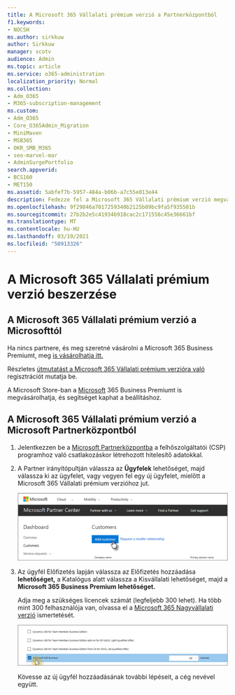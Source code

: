 ```yaml
---
title: A Microsoft 365 Vállalati prémium verzió a Partnerközpontból
f1.keywords:
- NOCSH
ms.author: sirkkuw
author: Sirkkuw
manager: scotv
audience: Admin
ms.topic: article
ms.service: o365-administration
localization_priority: Normal
ms.collection:
- Adm_O365
- M365-subscription-management
ms.custom:
- Adm_O365
- Core_O365Admin_Migration
- MiniMaven
- MSB365
- OKR_SMB_M365
- seo-marvel-mar
- AdminSurgePortfolio
search.appverid:
- BCS160
- MET150
ms.assetid: 5abfef7b-5957-484a-b06b-a7c55e013e44
description: Fedezze fel a Microsoft 365 Vállalati prémium verzió megvásárlására vonatkozó lehetőségeket és a Microsoft Partnerközpontból való vásárláshoz rendelkezésre álló részletes útmutatót.
ms.openlocfilehash: 9f29846a7017259340b2125b09bc9fa5f935501b
ms.sourcegitcommit: 27b2b2e5c41934b918cac2c171556c45e36661bf
ms.translationtype: MT
ms.contentlocale: hu-HU
ms.lasthandoff: 03/19/2021
ms.locfileid: "50913326"
---
```

# <a name="get-microsoft-365-business-premium"></a>A Microsoft 365 Vállalati prémium verzió beszerzése

## <a name="get-microsoft-365-business-premium-from-microsoft"></a>A Microsoft 365 Vállalati prémium verzió a Microsofttól

Ha nincs partnere, és meg szeretné vásárolni a Microsoft 365 Business Premiumt, meg [is vásárolhatja itt.](https://www.microsoft.com/en-US/microsoft-365/business)

Részletes [útmutatást a Microsoft 365 Vállalati prémium verzióra való](sign-up.md) regisztrációt mutatja be.

A Microsoft Store-ban a [Microsoft](https://www.microsoft.com/en-us/store/locations/find-a-store?icid=en_US_Store_UH_FAS) 365 Business Premiumt is megvásárolhatja, és segítséget kaphat a beállításhoz.
  
## <a name="get-microsoft-365-business-premium-from-microsoft-partner-center"></a>A Microsoft 365 Vállalati prémium verzió a Microsoft Partnerközpontból

1. Jelentkezzen be a [Microsoft Partnerközpontba](https://go.microsoft.com/fwlink/p/?linkid=849910) a felhőszolgáltatói (CSP) programhoz való csatlakozáskor létrehozott hitelesítő adatokkal. 
    
2. A Partner irányítópultján válassza az **Ügyfelek** lehetőséget, majd válassza ki az ügyfelet, vagy vegyen fel egy új ügyfelet, mielőtt a Microsoft 365 Vállalati prémium verzióhoz jut.
    
    ![A Microsoft Partnerközpontban vegyen fel egy ügyfelet.](../media/ec807d07-bbd2-411f-8fe1-c644cf9a3882.png)
  
3. Az ügyfél Előfizetés  lapján válassza az Előfizetés hozzáadása **lehetőséget,** a Katalógus alatt válassza a Kisvállalati lehetőséget, majd a **Microsoft 365 Business Premium lehetőséget.**
    
    Adja meg a szükséges licencek számát (legfeljebb 300 lehet). Ha több mint 300 felhasználója van, olvassa el a [Microsoft 365 Nagyvállalati verzió](../enterprise/index.yml) ismertetését. 
    
    ![Az Új előfizetés lapon válassza a Kisvállalati verzió lehetőséget.](../media/52d99e89-2175-4974-84bb-dd626048541b.png)
  
    Kövesse az új ügyfél hozzáadásának további lépéseit, a cég nevével együtt.
